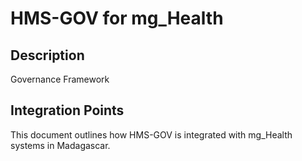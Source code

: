 # HMS-GOV for mg_Health

## Description

Governance Framework

## Integration Points

This document outlines how HMS-GOV is integrated with mg_Health systems in Madagascar.

